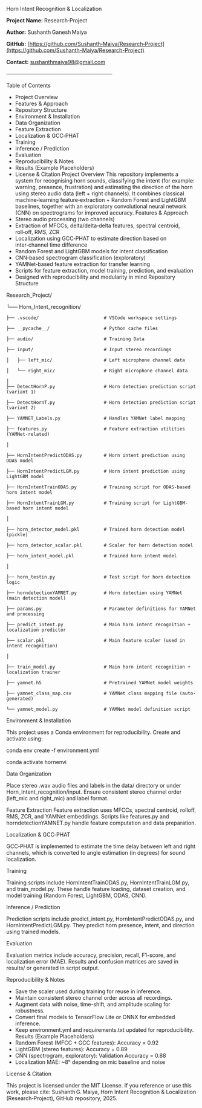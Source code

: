 Horn Intent Recognition & Localization

**Project Name:** Research‑Project

**Author:** Sushanth Ganesh Maiya

**GitHub:** [https://github.com/Sushanth‑Maiya/Research‑Project](https://github.com/Sushanth-Maiya/Research-Project)

**Contact:** sushanthmaiya98@gmail.com

————————————————————

Table of Contents
- Project Overview
- Features & Approach
- Repository Structure
- Environment & Installation
- Data Organization
- Feature Extraction
- Localization & GCC‑PHAT
- Training
- Inference / Prediction
- Evaluation
- Reproducibility & Notes
- Results (Example Placeholders)
- License & Citation
Project Overview
This repository implements a system for recognising horn sounds, classifying the intent (for example: warning, presence, frustration) and estimating the direction of the horn using stereo audio data (left + right channels). It combines classical machine‑learning feature‑extraction + Random Forest and LightGBM baselines, together with an exploratory convolutional neural network (CNN) on spectrograms for improved accuracy.
Features & Approach
- Stereo audio processing (two channels)
- Extraction of MFCCs, delta/delta‑delta features, spectral centroid, roll‑off, RMS, ZCR
- Localization using GCC‑PHAT to estimate direction based on inter‑channel time difference
- Random Forest and LightGBM models for intent classification
- CNN‑based spectrogram classification (exploratory)
- YAMNet‑based feature extraction for transfer learning
- Scripts for feature extraction, model training, prediction, and evaluation
- Designed with reproducibility and modularity in mind
Repository Structure

Research_Project/ 

└── Horn_Intent_recognition/

    ├── .vscode/                        # VSCode workspace settings
    
    ├── __pycache__/                    # Python cache files
    
    ├── audio/                          # Training Data
    
    ├── input/                          # Input stereo recordings
    
    │   ├── left_mic/                   # Left microphone channel data
    
    │   └── right_mic/                  # Right microphone channel data
    
    │
    ├── DetectHornP.py                  # Horn detection prediction script (variant 1)
    
    ├── DetectHornT.py                  # Horn detection prediction script (variant 2)
    
    ├── YAMNET_Labels.py                # Handles YAMNet label mapping
    
    ├── features.py                     # Feature extraction utilities (YAMNet-related)
    
    │
    
    ├── HornIntentPredictODAS.py        # Horn intent prediction using ODAS model
    
    ├── HornIntentPredictLGM.py         # Horn intent prediction using LightGBM model
    
    ├── HornIntentTrainODAS.py          # Training script for ODAS-based horn intent model
    
    ├── HornIntentTrainLGM.py           # Training script for LightGBM-based horn intent model
    
    │
    
    ├── horn_detector_model.pkl         # Trained horn detection model (pickle)
    
    ├── horn_detector_scalar.pkl        # Scaler for horn detection model
    
    ├── horn_intent_model.pkl           # Trained horn intent model
    
    │
    
    ├── horn_testin.py                  # Test script for horn detection logic
    
    ├── horndetectionYAMNET.py          # Horn detection using YAMNet (main detection model)
    
    ├── params.py                       # Parameter definitions for YAMNet and processing
    
    ├── predict_intent.py               # Main horn intent recognition + localization predictor
    
    ├── scalar.pkl                      # Main feature scaler (used in intent recognition)
    
    │
    
    ├── train_model.py                  # Main horn intent recognition + localization trainer
    
    ├── yamnet.h5                       # Pretrained YAMNet model weights
    
    ├── yamnet_class_map.csv            # YAMNet class mapping file (auto-generated)
    
    └── yamnet_model.py                 # YAMNet model definition script

Environment & Installation

This project uses a Conda environment for reproducibility. Create and activate using:

conda env create -f environment.yml

conda activate hornenvi

Data Organization

Place stereo .wav audio files and labels in the data/ directory or under Horn_Intent_recognition/input. Ensure consistent stereo channel order (left_mic and right_mic) and label format.

Feature Extraction
Feature extraction uses MFCCs, spectral centroid, rolloff, RMS, ZCR, and YAMNet embeddings. Scripts like features.py and horndetectionYAMNET.py handle feature computation and data preparation.

Localization & GCC‑PHAT

GCC‑PHAT is implemented to estimate the time delay between left and right channels, which is converted to angle estimation (in degrees) for sound localization.

Training

Training scripts include HornIntentTrainODAS.py, HornIntentTrainLGM.py, and train_model.py. These handle feature loading, dataset creation, and model training (Random Forest, LightGBM, ODAS, CNN).

Inference / Prediction

Prediction scripts include predict_intent.py, HornIntentPredictODAS.py, and HornIntentPredictLGM.py. They predict horn presence, intent, and direction using trained models.

Evaluation

Evaluation metrics include accuracy, precision, recall, F1-score, and localization error (MAE). Results and confusion matrices are saved in results/ or generated in script output.

Reproducibility & Notes

- Save the scaler used during training for reuse in inference.
- Maintain consistent stereo channel order across all recordings.
- Augment data with noise, time-shift, and amplitude scaling for robustness.
- Convert final models to TensorFlow Lite or ONNX for embedded inference.
- Keep environment.yml and requirements.txt updated for reproducibility.
Results (Example Placeholders)
- Random Forest (MFCC + GCC features): Accuracy = 0.92
- LightGBM (stereo features): Accuracy = 0.89
- CNN (spectrogram, exploratory): Validation Accuracy = 0.88
- Localization MAE: ~8° depending on mic baseline and noise

License & Citation

This project is licensed under the MIT License. If you reference or use this work, please cite:
Sushanth G. Maiya, Horn Intent Recognition & Localization (Research‑Project), GitHub repository, 2025.
